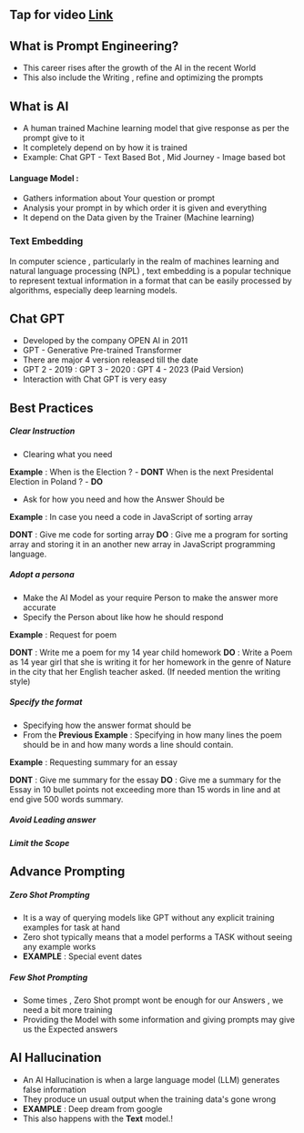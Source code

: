 ## Tap for video [Link](https://youtu.be/_ZvnD73m40o?si=mZF_NxEdWfftpin-)


## What is Prompt Engineering?

- This career rises after the growth of the AI in the recent World
- This also include the Writing , refine and optimizing the prompts
 
## What is AI 

- A human trained Machine learning model that give response as per the prompt give to it 
- It completely depend on by how it is trained 
- Example: Chat GPT - Text Based Bot , Mid Journey - Image based bot

#### Language Model :
 - Gathers information about Your question or prompt 
 - Analysis your prompt in by which order it is given and everything
 - It depend on the Data given by the Trainer (Machine learning)
 
### Text Embedding
In computer science ,  particularly in the realm of machines learning and natural language processing (NPL) , text embedding is a popular technique to represent textual information in a format that can be easily processed by algorithms, especially deep learning models.

## Chat GPT 

- Developed by the company OPEN AI in 2011
- GPT - Generative Pre-trained Transformer
- There are major 4 version released till the date 
- GPT 2 - 2019 : GPT 3 - 2020 : GPT 4 - 2023 (Paid Version)
- Interaction with Chat GPT is very easy

## Best Practices

##### Clear Instruction

- Clearing what you need 

**Example** :  When is the Election ? - **DONT**
When is the next Presidental Election in Poland ? - **DO**

- Ask for how you need and how the Answer Should be

**Example** : In case you need a code in JavaScript of sorting array

**DONT** : Give me code for sorting array
**DO** : Give me a program for sorting array and storing it in an another new array in JavaScript programming language.
##### Adopt a persona

- Make the AI Model as your require Person to make the answer more accurate
- Specify the Person about like how he should respond

**Example** : Request for poem

**DONT** : Write me a poem for my 14 year child homework
**DO** : Write a Poem as 14 year girl that she is writing it for her homework in the genre of Nature in the city that her English teacher asked. (If needed mention the writing style)
##### Specify the format

- Specifying how the answer format should be
- From the **Previous Example** : Specifying in how many lines the poem should be in and how many words a line should contain.

**Example** : Requesting summary for an essay 

**DONT** : Give me summary for the essay
**DO** : Give me a summary for the Essay in 10 bullet points not exceeding more than 15 words in line and at end give 500 words summary.

##### Avoid Leading answer


##### Limit the Scope


## Advance Prompting 

##### Zero Shot Prompting

- It is a way of querying models like GPT without any explicit training examples for task at hand
- Zero shot typically means that a model performs a TASK without seeing any example works
- **EXAMPLE** : Special event dates 

##### Few Shot Prompting
- Some times , Zero Shot prompt wont be enough for our Answers , we need a bit more training
- Providing the Model with some information and giving prompts may give us the Expected answers



## AI Hallucination

- An AI Hallucination is when a large language model (LLM) generates false information
- They produce un usual output when the training data's gone wrong
- **EXAMPLE** : Deep dream from google
- This also happens with the **Text** model.!


